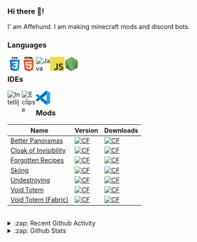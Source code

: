 ### Hi there 👋!
I' am Affehund. I am making minecraft mods and discord bots.
<br/>
### Languages
[<img align="left" alt="CSS" width="32px" src="https://raw.githubusercontent.com/github/explore/80688e429a7d4ef2fca1e82350fe8e3517d3494d/topics/css/css.png"/>][css]
[<img align="left" alt="HTML" width="32px" src="https://raw.githubusercontent.com/github/explore/80688e429a7d4ef2fca1e82350fe8e3517d3494d/topics/html/html.png"/>][html]
[<img align="left" alt="Java" width="32px" src="https://cdn.iconscout.com/icon/free/png-256/java-25-226002.png"/>][java]
[<img align="left" alt="Javascript" width="32px" src="https://raw.githubusercontent.com/github/explore/80688e429a7d4ef2fca1e82350fe8e3517d3494d/topics/javascript/javascript.png"/>][javascript]
[<img align="left" alt="Node JS" width="32px" src="https://raw.githubusercontent.com/github/explore/80688e429a7d4ef2fca1e82350fe8e3517d3494d/topics/nodejs/nodejs.png"/>][nodejs]
<br/>
### IDEs
[<img align="left" alt="Intellij" width="32px" src="https://icons.iconarchive.com/icons/papirus-team/papirus-apps/512/intellij-icon.png"/>][intellij]
[<img align="left" alt="Eclipse" width="32px" src="https://icons.iconarchive.com/icons/papirus-team/papirus-apps/512/eclipse-icon.png"/>][eclipse]
[<img align="left" alt="Visual Studio Code" width="32px" src="https://raw.githubusercontent.com/github/explore/80688e429a7d4ef2fca1e82350fe8e3517d3494d/topics/visual-studio-code/visual-studio-code.png"/>][vscode]
<br/>
### Mods
| Name | Version | Downloads |
| ----------- | ----------- | ----------- |
| <a href="https://www.github.com/Affehund/BetterPanoramas">Better Panoramas</a> | <a href="https://www.curseforge.com/minecraft/mc-mods/betterpanormas"><img src="http://cf.way2muchnoise.eu/versions/452470.svg?badge_style=flat" alt="CF"></a> | <a href="https://www.curseforge.com/minecraft/mc-mods/betterpanormas"><img src="http://cf.way2muchnoise.eu/452470.svg?badge_style=flat" alt="CF"></a> |
| <a href="https://www.github.com/Affehund/InvisibilityCloak">Cloak of Invisibility</a> | <a href="https://www.curseforge.com/minecraft/mc-mods/invisibilitycloak"><img src="http://cf.way2muchnoise.eu/versions/430627.svg?badge_style=flat" alt="CF"></a> | <a href="https://www.curseforge.com/minecraft/mc-mods/invisibilitycloak"><img src="http://cf.way2muchnoise.eu/430627.svg?badge_style=flat" alt="CF"></a> |
| <a href="https://www.github.com/Affehund/ForgottenRecipes">Forgotten Recipes</a> | <a href="https://www.curseforge.com/minecraft/mc-mods/forgottenrecipes"><img src="http://cf.way2muchnoise.eu/versions/496392.svg?badge_style=flat" alt="CF"></a> | <a href="https://www.curseforge.com/minecraft/mc-mods/forgottenrecipes"><img src="http://cf.way2muchnoise.eu/496392.svg?badge_style=flat" alt="CF"></a> |
| <a href="https://www.github.com/Affehund/Skiing">Skiing</a> | <a href="https://www.curseforge.com/minecraft/mc-mods/skiing"><img src="http://cf.way2muchnoise.eu/versions/425810.svg?badge_style=flat" alt="CF"></a> | <a href="https://www.curseforge.com/minecraft/mc-mods/skiing"><img src="http://cf.way2muchnoise.eu/425810.svg?badge_style=flat" alt="CF"></a> |
| <a href="https://www.github.com/Affehund/Undestroying">Undestroying</a> | <a href="https://www.curseforge.com/minecraft/mc-mods/undestroying"><img src="http://cf.way2muchnoise.eu/versions/462164.svg?badge_style=flat" alt="CF"></a> | <a href="https://www.curseforge.com/minecraft/mc-mods/undestroying"><img src="http://cf.way2muchnoise.eu/462164.svg?badge_style=flat" alt="CF"></a> |
| <a href="https://www.github.com/Affehund/VoidTotem">Void Totem</a> | <a href="https://www.curseforge.com/minecraft/mc-mods/voidtotem"><img src="http://cf.way2muchnoise.eu/versions/449655.svg?badge_style=flat" alt="CF"></a> | <a href="https://www.curseforge.com/minecraft/mc-mods/voidtotem"><img src="http://cf.way2muchnoise.eu/449655.svg?badge_style=flat" alt="CF"></a> |
| <a href="https://github.com/Affehund/VoidTotem/tree/fabric-1.18.x">Void Totem (Fabric)</a> | <a href="https://www.curseforge.com/minecraft/mc-mods/voidtotem-fabric"><img src="http://cf.way2muchnoise.eu/versions/456137.svg?badge_style=flat" alt="CF"></a> | <a href="https://www.curseforge.com/minecraft/mc-mods/voidtotem-fabric"><img src="http://cf.way2muchnoise.eu/456137.svg?badge_style=flat" alt="CF"></a> |
<br/>
<details>
    <summary>:zap: Recent Github Activity</summary>
<!--START_SECTION:activity-->
1. 🎉 Merged PR [#6](https://github.com/Affehund/VoidTotem/pull/6) in [Affehund/VoidTotem](https://github.com/Affehund/VoidTotem)
2. 🗣 Commented on [#6](https://github.com/Affehund/VoidTotem/issues/6) in [Affehund/VoidTotem](https://github.com/Affehund/VoidTotem)
3. 🗣 Commented on [#5](https://github.com/Affehund/VoidTotem/issues/5) in [Affehund/VoidTotem](https://github.com/Affehund/VoidTotem)
4. ❗️ Closed issue [#4](https://github.com/Affehund/VoidTotem/issues/4) in [Affehund/VoidTotem](https://github.com/Affehund/VoidTotem)
5. 🗣 Commented on [#4](https://github.com/Affehund/VoidTotem/issues/4) in [Affehund/VoidTotem](https://github.com/Affehund/VoidTotem)
<!--END_SECTION:activity-->
</details>

<details>
    <summary>:zap: Github Stats</summary>
    <img align="left" alt="Affehunds's GitHub Stats" src="https://github-readme-stats-hwa9vez0v.vercel.app/api?username=Affehund&show_icons=true&hide_border=true&theme=dark"/>
</details>
<!--[![Top Languages](https://github-readme-stats.vercel.app/api/top-langs/?username=Affehund&layout=compact)](https://github.com/anuraghazra/github-readme-stats)-->

[css]: https://en.wikipedia.org/wiki/CSS
[html]: https://en.wikipedia.org/wiki/HTML
[java]: https://www.java.com
[javascript]: https://www.javascript.com
[nodejs]: https://nodejs.org

[intellij]: https://www.jetbrains.com/idea/ 
[eclipse]: https://www.eclipse.org
[vscode]: https://code.visualstudio.com
